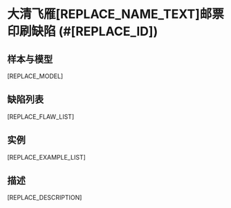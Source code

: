 # 大清飞雁[REPLACE_NAME_TEXT]邮票印刷缺陷 (#[REPLACE_ID])

## 样本与模型
[REPLACE_MODEL]

## 缺陷列表
[REPLACE_FLAW_LIST]

## 实例
[REPLACE_EXAMPLE_LIST]

## 描述
[REPLACE_DESCRIPTION]
